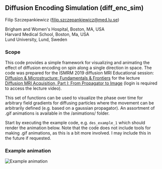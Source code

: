 ## Diffusion Encoding Simulation (diff_enc_sim)

Filip Szczepankiewicz (filip.szczepankiewicz@med.lu.se)  

Brigham and Women's Hospital, Boston, MA, USA  
Harvard Medical School, Boston, Ma, USA  
Lund University, Lund, Sweden  

### Scope
This code provides a simple framework for visualizing and animating the effect of diffusion encoding on spin along a single direction in space. The code was prepared for the ISMRM 2019 diffusion MRI Educational session: [Diffusion & Microstructure: Fundamentals & Frontiers](https://www.ismrm.org/19/program_files/WE05.htm) for the lecture [Diffusion MRI Acquisition, Part I: From Propagator to Image](https://cds.ismrm.org/protected/19MPresentations/eduvids/11/710B/0845/) (login is required to access the lecture video).

This set of functions can be used to visualize the phase over time for arbitrary field gradients for diffusing particles where the movement can be arbitrarily defined (e.g. based on a gaussian propagator). An assortment of .gif animations is available in the /animations/ folder.

Start by executing the example code, e.g. `des_example_1` which should render the animation below. Note that the code does not include tools for making .gif animations, as this is a bit more involved. I may include this in the future if requested.

### Example animation
![Example animation](animations/walkon_1.gif)
